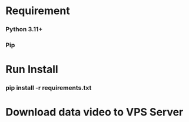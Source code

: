 # Requirement
### Python 3.11+
### Pip 
#
# Run Install
### pip install -r requirements.txt
#
# Download data video to VPS Server
